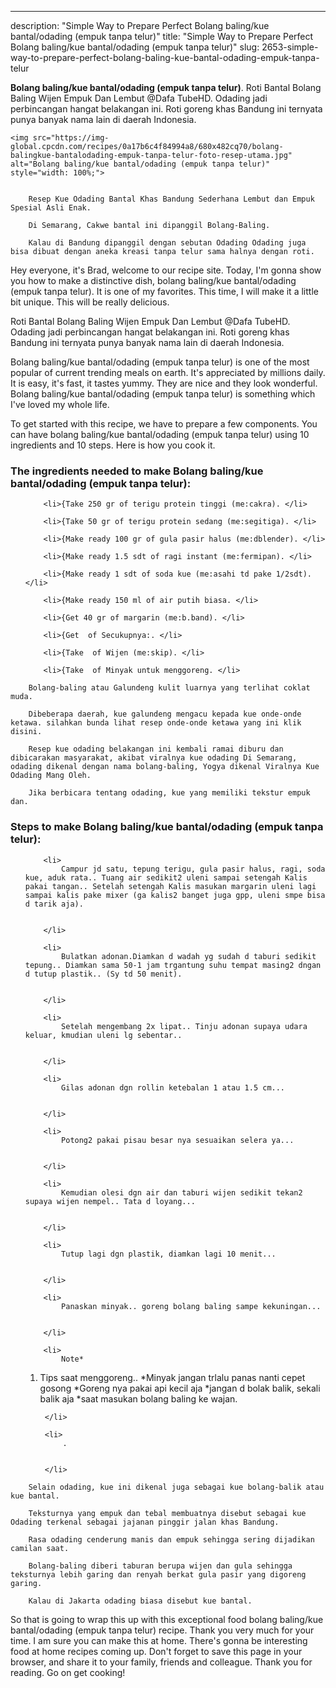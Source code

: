 ---
description: "Simple Way to Prepare Perfect Bolang baling/kue bantal/odading (empuk tanpa telur)"
title: "Simple Way to Prepare Perfect Bolang baling/kue bantal/odading (empuk tanpa telur)"
slug: 2653-simple-way-to-prepare-perfect-bolang-baling-kue-bantal-odading-empuk-tanpa-telur

<p>
	<strong>Bolang baling/kue bantal/odading (empuk tanpa telur)</strong>. 
	Roti Bantal Bolang Baling Wijen Empuk Dan Lembut @Dafa TubeHD. Odading jadi perbincangan hangat belakangan ini. Roti goreng khas Bandung ini ternyata punya banyak nama lain di daerah Indonesia.
</p>
<p>
	
	<img src="https://img-global.cpcdn.com/recipes/0a17b6c4f84994a8/680x482cq70/bolang-balingkue-bantalodading-empuk-tanpa-telur-foto-resep-utama.jpg" alt="Bolang baling/kue bantal/odading (empuk tanpa telur)" style="width: 100%;">
	
	
		Resep Kue Odading Bantal Khas Bandung Sederhana Lembut dan Empuk Spesial Asli Enak.
	
		Di Semarang, Cakwe bantal ini dipanggil Bolang-Baling.
	
		Kalau di Bandung dipanggil dengan sebutan Odading Odading juga bisa dibuat dengan aneka kreasi tanpa telur sama halnya dengan roti.
	
</p>
<p>
	Hey everyone, it's Brad, welcome to our recipe site. Today, I'm gonna show you how to make a distinctive dish, bolang baling/kue bantal/odading (empuk tanpa telur). It is one of my favorites. This time, I will make it a little bit unique. This will be really delicious.
</p>
	
<p>
	Roti Bantal Bolang Baling Wijen Empuk Dan Lembut @Dafa TubeHD. Odading jadi perbincangan hangat belakangan ini. Roti goreng khas Bandung ini ternyata punya banyak nama lain di daerah Indonesia.
</p>
<p>
	Bolang baling/kue bantal/odading (empuk tanpa telur) is one of the most popular of current trending meals on earth. It's appreciated by millions daily. It is easy, it's fast, it tastes yummy. They are nice and they look wonderful. Bolang baling/kue bantal/odading (empuk tanpa telur) is something which I've loved my whole life.
</p>

<p>
To get started with this recipe, we have to prepare a few components. You can have bolang baling/kue bantal/odading (empuk tanpa telur) using 10 ingredients and 10 steps. Here is how you cook it.
</p>

<h3>The ingredients needed to make Bolang baling/kue bantal/odading (empuk tanpa telur):</h3>

<ol>
	
		<li>{Take 250 gr of terigu protein tinggi (me:cakra). </li>
	
		<li>{Take 50 gr of terigu protein sedang (me:segitiga). </li>
	
		<li>{Make ready 100 gr of gula pasir halus (me:dblender). </li>
	
		<li>{Make ready 1.5 sdt of ragi instant (me:fermipan). </li>
	
		<li>{Make ready 1 sdt of soda kue (me:asahi td pake 1/2sdt). </li>
	
		<li>{Make ready 150 ml of air putih biasa. </li>
	
		<li>{Get 40 gr of margarin (me:b.band). </li>
	
		<li>{Get  of Secukupnya:. </li>
	
		<li>{Take  of Wijen (me:skip). </li>
	
		<li>{Take  of Minyak untuk menggoreng. </li>
	
</ol>
<p>
	
		Bolang-baling atau Galundeng kulit luarnya yang terlihat coklat muda.
	
		Dibeberapa daerah, kue galundeng mengacu kepada kue onde-onde ketawa. silahkan bunda lihat resep onde-onde ketawa yang ini klik disini.
	
		Resep kue odading belakangan ini kembali ramai diburu dan dibicarakan masyarakat, akibat viralnya kue odading Di Semarang, odading dikenal dengan nama bolang-baling, Yogya dikenal Viralnya Kue Odading Mang Oleh.
	
		Jika berbicara tentang odading, kue yang memiliki tekstur empuk dan.
	
</p>

<h3>Steps to make Bolang baling/kue bantal/odading (empuk tanpa telur):</h3>

<ol>
	
		<li>
			Campur jd satu, tepung terigu, gula pasir halus, ragi, soda kue, aduk rata.. Tuang air sedikit2 uleni sampai setengah Kalis pakai tangan.. Setelah setengah Kalis masukan margarin uleni lagi sampai kalis pake mixer (ga kalis2 banget juga gpp, uleni smpe bisa d tarik aja).
			
			
		</li>
	
		<li>
			Bulatkan adonan.Diamkan d wadah yg sudah d taburi sedikit tepung.. Diamkan sama 50-1 jam trgantung suhu tempat masing2 dngan d tutup plastik.. (Sy td 50 menit).
			
			
		</li>
	
		<li>
			Setelah mengembang 2x lipat.. Tinju adonan supaya udara keluar, kmudian uleni lg sebentar..
			
			
		</li>
	
		<li>
			Gilas adonan dgn rollin ketebalan 1 atau 1.5 cm...
			
			
		</li>
	
		<li>
			Potong2 pakai pisau besar nya sesuaikan selera ya...
			
			
		</li>
	
		<li>
			Kemudian olesi dgn air dan taburi wijen sedikit tekan2 supaya wijen nempel.. Tata d loyang...
			
			
		</li>
	
		<li>
			Tutup lagi dgn plastik, diamkan lagi 10 menit...
			
			
		</li>
	
		<li>
			Panaskan minyak.. goreng bolang baling sampe kekuningan...
			
			
		</li>
	
		<li>
			Note* 
1. Tips saat menggoreng.. 
*Minyak jangan trlalu panas nanti cepet gosong 
*Goreng nya pakai api kecil aja 
*jangan d bolak balik, sekali balik aja 
*saat masukan bolang baling ke wajan.
			
			
		</li>
	
		<li>
			.
			
			
		</li>
	
</ol>

<p>
	
		Selain odading, kue ini dikenal juga sebagai kue bolang-balik atau kue bantal.
	
		Teksturnya yang empuk dan tebal membuatnya disebut sebagai kue Odading terkenal sebagai jajanan pinggir jalan khas Bandung.
	
		Rasa odading cenderung manis dan empuk sehingga sering dijadikan camilan saat.
	
		Bolang-baling diberi taburan berupa wijen dan gula sehingga teksturnya lebih garing dan renyah berkat gula pasir yang digoreng garing.
	
		Kalau di Jakarta odading biasa disebut kue bantal.
	
</p>

<p>
	So that is going to wrap this up with this exceptional food bolang baling/kue bantal/odading (empuk tanpa telur) recipe. Thank you very much for your time. I am sure you can make this at home. There's gonna be interesting food at home recipes coming up. Don't forget to save this page in your browser, and share it to your family, friends and colleague. Thank you for reading. Go on get cooking!
</p>
